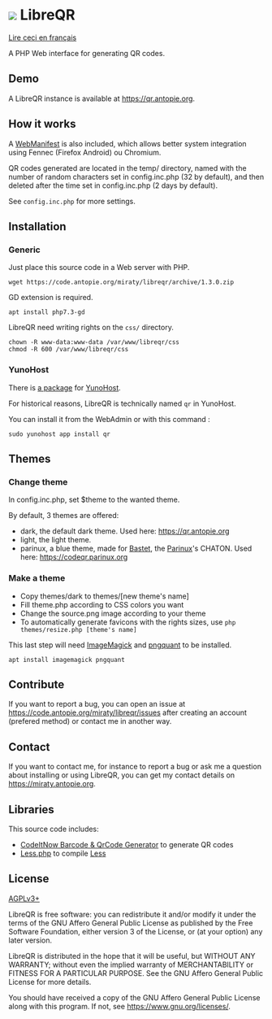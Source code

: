 # ![](themes/dark/icons/32.png) LibreQR

[Lire ceci en français](README_fr.md)

A PHP Web interface for generating QR codes.

## Demo

A LibreQR instance is available at <https://qr.antopie.org>.

## How it works

A [WebManifest](https://developer.mozilla.org/docs/Web/Manifest) is also included, which allows better system integration using  Fennec (Firefox Android) ou Chromium.

QR codes generated are located in the temp/ directory, named with the number of random characters set in config.inc.php (32 by default), and then deleted after the time set in config.inc.php (2 days by default).

See `config.inc.php` for more settings.

## Installation

### Generic

Just place this source code in a Web server with PHP.

`wget https://code.antopie.org/miraty/libreqr/archive/1.3.0.zip`

GD extension is required.

`apt install php7.3-gd`

LibreQR need writing rights on the `css/` directory.

```
chown -R www-data:www-data /var/www/libreqr/css
chmod -R 600 /var/www/libreqr/css
```

### YunoHost

There is [a package](https://code.antopie.org/miraty/qr_ynh/) for [YunoHost](https://yunohost.org/).

For historical reasons, LibreQR is technically named `qr` in YunoHost.

You can install it from the WebAdmin or with this command :

```
sudo yunohost app install qr
```

## Themes

### Change theme

In config.inc.php, set $theme to the wanted theme.

By default, 3 themes are offered:

* dark, the default dark theme. Used here: <https://qr.antopie.org>
* light, the light theme.
* parinux, a blue theme, made for [Bastet](https://bastet.parinux.org), the [Parinux](https://parinux.org)'s CHATON. Used here: <https://codeqr.parinux.org>

### Make a theme

* Copy themes/dark to themes/[new theme's name]
* Fill theme.php according to CSS colors you want
* Change the source.png image according to your theme
* To automatically generate favicons with the rights sizes, use `php themes/resize.php [theme's name]`

This last step will need [ImageMagick](https://imagemagick.org) and [pngquant](https://pngquant.org) to be installed.

```apt install imagemagick pngquant```

## Contribute

If you want to report a bug, you can open an issue at <https://code.antopie.org/miraty/libreqr/issues> after creating an account (prefered method) or contact me in another way.

## Contact

If you want to contact me, for instance to report a bug or ask me a question about installing or using LibreQR, you can get my contact details on <https://miraty.antopie.org>.

## Libraries

This source code includes:

* [CodeItNow Barcode & QrCode Generator](https://github.com/codeitnowin/barcode-generator) to generate QR codes
* [Less.php](https://github.com/wikimedia/less.php) to compile [Less](http://lesscss.org)

## License

[AGPLv3+](https://code.antopie.org/miraty/libreqr/src/branch/main/LICENSE)

LibreQR is free software: you can redistribute it and/or modify it under the terms of the GNU Affero General Public License as published by the Free Software Foundation, either version 3 of the License, or (at your option) any later version.

LibreQR is distributed in the hope that it will be useful, but WITHOUT ANY WARRANTY; without even the implied warranty of
MERCHANTABILITY or FITNESS FOR A PARTICULAR PURPOSE. See the GNU Affero General Public License for more details.

You should have received a copy of the GNU Affero General Public License along with this program. If not, see <https://www.gnu.org/licenses/>.
